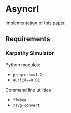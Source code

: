 # Asyncrl

Implementation of [this paper](http://arxiv.org/abs/1602.01783).

## Requirements

### Karpathy Simulator

Python modules:
- `progress==1.2`
- `euclid==0.01`

Command line utilities
- `ffmpeg`
- `rsvg-convert`
